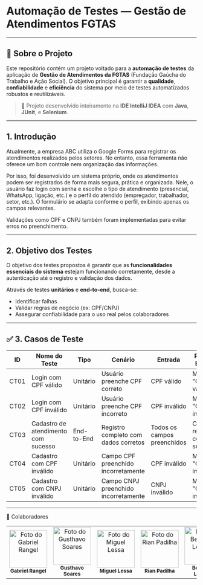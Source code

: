#  Automação de Testes — Gestão de Atendimentos FGTAS


---

## 📌 Sobre o Projeto

Este repositório contém um projeto voltado para a **automação de testes** da aplicação de **Gestão de Atendimentos da FGTAS** (Fundação Gaúcha do Trabalho e Ação Social). O objetivo principal é garantir a **qualidade**, **confiabilidade** e **eficiência** do sistema por meio de testes automatizados robustos e reutilizáveis.

> 🔎 Projeto desenvolvido inteiramente na **IDE IntelliJ IDEA** com **Java**, **JUnit**, e **Selenium**.

---

##  1. Introdução

Atualmente, a empresa ABC utiliza o Google Forms para registrar os atendimentos realizados pelos setores. No entanto, essa ferramenta não oferece um bom controle nem organização das informações.

Por isso, foi desenvolvido um sistema próprio, onde os atendimentos podem ser registrados de forma mais segura, prática e organizada. Nele, o usuário faz login com senha e escolhe o tipo de atendimento (presencial, WhatsApp, ligação, etc.) e o perfil do atendido (empregador, trabalhador, setor, etc.). O formulário se adapta conforme o perfil, exibindo apenas os campos relevantes.

Validações como CPF e CNPJ também foram implementadas para evitar erros no preenchimento.

---

##  2. Objetivo dos Testes

O objetivo dos testes propostos é garantir que as **funcionalidades essenciais do sistema** estejam funcionando corretamente, desde a autenticação até o registro e validação dos dados.

Através de testes **unitários** e **end-to-end**, busca-se:

- Identificar falhas
- Validar regras de negócio (ex: CPF/CNPJ)
- Assegurar confiabilidade para o uso real pelos colaboradores

---

## ✅ 3. Casos de Teste

| ID   | Nome do Teste                      | Tipo       | Cenário                                     | Entrada        | Resultado Esperado                     |
|------|------------------------------------|------------|---------------------------------------------|----------------|----------------------------------------|
| CT01 | Login com CPF válido               | Unitário   | Usuário preenche CPF correto                | CPF válido     | Mensagem: "CPF válido!"                |
| CT02 | Login com CPF inválido            | Unitário   | Usuário preenche CPF incorreto              | CPF inválido   | Mensagem: "CPF inválido!"              |
| CT03 | Cadastro de atendimento com sucesso | End-to-End | Registro completo com dados corretos        | Todos os campos preenchidos | Cadastro realizado com sucesso       |
| CT04 | Cadastro com CPF inválido         | Unitário   | Campo CPF preenchido incorretamente         | CPF inválido   | Mensagem: "CPF inválido"               |
| CT05 | Cadastro com CNPJ inválido        | Unitário   | Campo CNPJ preenchido incorretamente        | CNPJ inválido  | Mensagem: "CNPJ inválido"              |

---

🤝 Colaboradores
<table>
  <tr>
    <td align="center">
      <a href="https://github.com/Rangel202">
        <img src="https://github.com/user-attachments/assets/ec332b51-90fd-4579-a683-95c0d7ab4505" width="100px" alt="Foto do Gabriel Rangel"/><br>
        <sub><b>Gabriel Rangel</b></sub>
      </a>
    </td>
    <td align="center">
      <a href="https://github.com/GusthavoSoares">
        <img src="https://github.com/user-attachments/assets/5f93c288-4139-414f-96b7-027a1a0d6416" width="100px" alt="Foto do Gusthavo Soares"/><br>
        <sub><b>Gusthavo Soares</b></sub>
      </a>
    </td>
    <td align="center">
      <a href="https://github.com/miguellessa">
        <img src="https://github.com/user-attachments/assets/e37eef0f-d235-4c94-ba70-2598d326f49f" width="100px" alt="Foto do Miguel Lessa"/><br>
        <sub><b>Miguel Lessa</b></sub>
      </a>
    </td>
    <td align="center">
      <a href="https://github.com/RianBPadilha">
        <img src="https://github.com/user-attachments/assets/82813c24-cbd7-46ea-9497-04d5c1a48e2a" width="100px" alt="Foto do Rian Padilha"/><br>
        <sub><b>Rian Padilha</b></sub>
      </a>
    </td>
    <td align="center">
      <a href="https://github.com/BernardoLencina">
        <img src="https://github.com/user-attachments/assets/728caebf-98cf-4c50-99df-72e6c3660e2b" width="100px" alt="Foto do Bernardo Lencina"/><br>
        <sub><b>Bernardo Lencina</b></sub>
      </a>
    </td>
  </tr>
</table>

